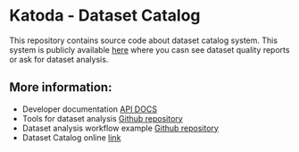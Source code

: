 # Katoda - Dataset Catalog
This repository contains source code about dataset catalog system. This system is publicly available [here](https://dataset-catalog.liberouter.org/) where you casn see dataset quality reports or ask for dataset analysis.  

## More information:

* Developer documentation [API DOCS](https://feta-project.github.io/DatasetCatalog/)
* Tools for dataset analysis [Github repository](https://github.com/FETA-Project/DatasetCatalog-Tools)
* Dataset analysis workflow example [Github repository](https://github.com/FETA-Project/DatasetCatalog-Example)
* Dataset Catalog online [link](https://dataset-catalog.liberouter.org/)
